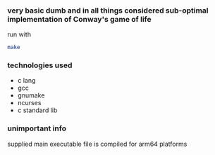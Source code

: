 ### very basic dumb and in all things considered sub-optimal implementation of Conway's game of life
run with 
```bash
make
```

### technologies used
- c lang
- gcc
- gnumake
- ncurses
- c standard lib

### unimportant info
supplied main executable file is compiled for arm64 platforms

